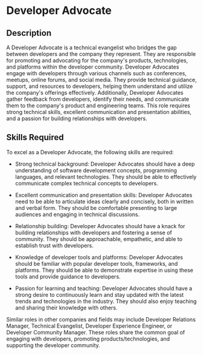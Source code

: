 # Developer Advocate

## Description
A Developer Advocate is a technical evangelist who bridges the gap between developers and the company they represent. They are responsible for promoting and advocating for the company's products, technologies, and platforms within the developer community. Developer Advocates engage with developers through various channels such as conferences, meetups, online forums, and social media. They provide technical guidance, support, and resources to developers, helping them understand and utilize the company's offerings effectively. Additionally, Developer Advocates gather feedback from developers, identify their needs, and communicate them to the company's product and engineering teams. This role requires strong technical skills, excellent communication and presentation abilities, and a passion for building relationships with developers.

## Skills Required
To excel as a Developer Advocate, the following skills are required:

- Strong technical background: Developer Advocates should have a deep understanding of software development concepts, programming languages, and relevant technologies. They should be able to effectively communicate complex technical concepts to developers.

- Excellent communication and presentation skills: Developer Advocates need to be able to articulate ideas clearly and concisely, both in written and verbal form. They should be comfortable presenting to large audiences and engaging in technical discussions.

- Relationship building: Developer Advocates should have a knack for building relationships with developers and fostering a sense of community. They should be approachable, empathetic, and able to establish trust with developers.

- Knowledge of developer tools and platforms: Developer Advocates should be familiar with popular developer tools, frameworks, and platforms. They should be able to demonstrate expertise in using these tools and provide guidance to developers.

- Passion for learning and teaching: Developer Advocates should have a strong desire to continuously learn and stay updated with the latest trends and technologies in the industry. They should also enjoy teaching and sharing their knowledge with others.

Similar roles in other companies and fields may include Developer Relations Manager, Technical Evangelist, Developer Experience Engineer, or Developer Community Manager. These roles share the common goal of engaging with developers, promoting products/technologies, and supporting the developer community.

